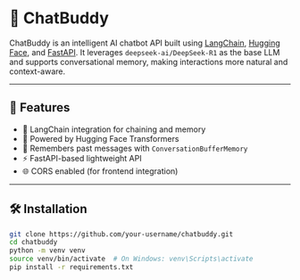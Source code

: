 # 🤖 ChatBuddy

ChatBuddy is an intelligent AI chatbot API built using [LangChain](https://www.langchain.com/), [Hugging Face](https://huggingface.co/), and [FastAPI](https://fastapi.tiangolo.com/). It leverages `deepseek-ai/DeepSeek-R1` as the base LLM and supports conversational memory, making interactions more natural and context-aware.

---

## 🚀 Features

- 🔗 LangChain integration for chaining and memory
- 🤝 Powered by Hugging Face Transformers
- 💬 Remembers past messages with `ConversationBufferMemory`
- ⚡ FastAPI-based lightweight API
- 🌐 CORS enabled (for frontend integration)

---

## 🛠️ Installation

```bash
git clone https://github.com/your-username/chatbuddy.git
cd chatbuddy
python -m venv venv
source venv/bin/activate  # On Windows: venv\Scripts\activate
pip install -r requirements.txt
